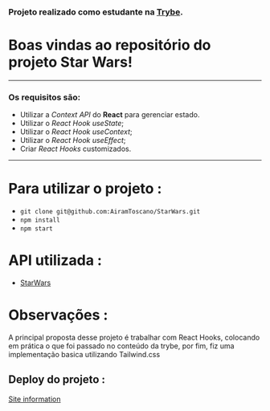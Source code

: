 ### Projeto realizado como estudante na [Trybe](https://www.betrybe.com/).

# Boas vindas ao repositório do projeto Star Wars!

---

### Os requisitos são:

* Utilizar a _Context API_ do **React** para gerenciar estado.
* Utilizar o _React Hook useState_;
* Utilizar o _React Hook useContext_;
* Utilizar o _React Hook useEffect_;
* Criar _React Hooks_ customizados.

---
 
# Para utilizar o projeto :
- `git clone git@github.com:AiramToscano/StarWars.git`
- `npm install`
- `npm start`

# API utilizada : 
- [StarWars](https://swapi-trybe.herokuapp.com/api/planets/)

# Observações :
A principal proposta desse projeto é trabalhar com React Hooks, colocando em prática o que foi passado no conteúdo da trybe, por fim, fiz uma implementação basica utilizando Tailwind.css


## Deploy do projeto :

[Site information](https://starwarsairam.netlify.app/)

